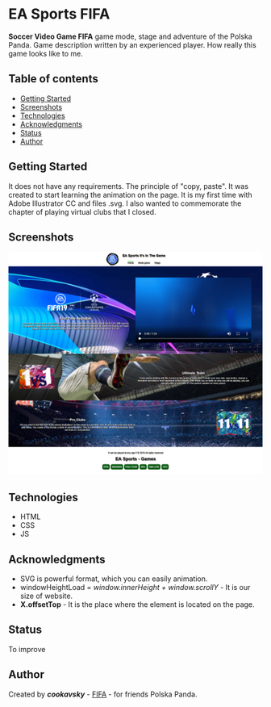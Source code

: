 # EA Sports FIFA
**Soccer Video Game FIFA** game mode, stage and adventure of the Polska Panda. Game description written by an experienced player. How really this game looks like to me.

## Table of contents
* [Getting Started](#getting-started)
* [Screenshots](#screenshots)
* [Technologies](#technologies)
* [Acknowledgments](#acknowledgments)
* [Status](#status)
* [Author](#author)

## Getting Started
It does not have any requirements. The principle of "copy, paste". It was created to start learning the animation on the page. It is my first time with Adobe Illustrator CC and files .svg. I also wanted to commemorate the chapter of playing virtual clubs that I closed.

## Screenshots
![Example screenshot](./img/screencapture.jpg)

## Technologies
* HTML
* CSS
* JS

## Acknowledgments
* SVG is powerful format, which you can easily animation.
* windowHeightLoad = _window.innerHeight + window.scrollY_ - It is our size of website.
* **X.offsetTop** - It is the place where the element is located on the page.

## Status
To improve

## Author
Created by **_cookavsky_** - [FIFA](https://www.fifa.cookavsky.com/) - for friends Polska Panda.
